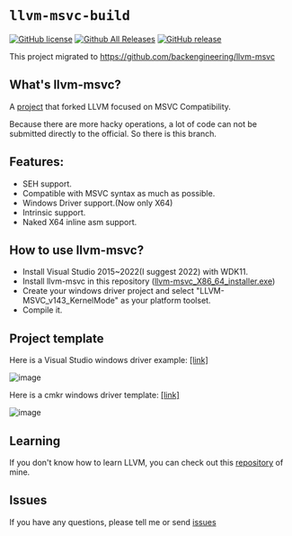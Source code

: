 
# `llvm-msvc-build`

[![GitHub license](https://img.shields.io/github/license/NewWorldComingSoon/llvm-msvc-build)](https://github.com/NewWorldComingSoon/llvm-msvc-build/blob/main/LICENSE)
[![Github All Releases](https://img.shields.io/github/downloads/NewWorldComingSoon/llvm-msvc-build/total.svg)](https://github.com/NewWorldComingSoon/llvm-msvc-build/releases) 
[![GitHub release](https://img.shields.io/github/release/NewWorldComingSoon/llvm-msvc-build.svg)](https://github.com/NewWorldComingSoon/llvm-msvc-build/releases) 

This project migrated to https://github.com/backengineering/llvm-msvc

## What's llvm-msvc?
A [project](https://github.com/NewWorldComingSoon/llvm-msvc) that forked LLVM focused on MSVC Compatibility.

Because there are more hacky operations, a lot of code can not be submitted directly to the official. So there is this branch.

## Features:
- SEH support.
- Compatible with MSVC syntax as much as possible.
- Windows Driver support.(Now only X64)
- Intrinsic support.
- Naked X64 inline asm support.

## How to use llvm-msvc?
- Install Visual Studio 2015~2022(I suggest 2022) with WDK11.
- Install llvm-msvc in this repository ([llvm-msvc_X86_64_installer.exe](https://github.com/NewWorldComingSoon/llvm-msvc-build/releases))
- Create your windows driver project and select "LLVM-MSVC_v143_KernelMode" as your platform toolset.
- Compile it.

## Project template
Here is a Visual Studio windows driver example: [[link]](https://github.com/gmh5225/LLVMWindowsDriverTest)

![image](https://github.com/NewWorldComingSoon/llvm-msvc-build/blob/main/LLVMDriverTest.png)


Here is a cmkr windows driver template: [[link]](https://github.com/NewWorldComingSoon/llvm-msvc-windows-driver-template)

![image](https://github.com/NewWorldComingSoon/llvm-msvc-build/assets/13917777/2da39155-1232-4cc4-9ce1-f35d08d2a685)


## Learning
If you don't know how to learn LLVM, you can check out this [repository](https://github.com/gmh5225/awesome-llvm-security) of mine.

## Issues
If you have any questions, please tell me or send [issues](https://github.com/NewWorldComingSoon/llvm-msvc-issues/issues)


